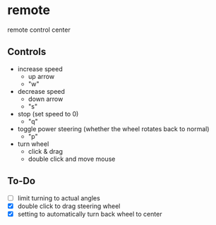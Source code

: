 # remote
remote control center

## Controls
- increase speed
  - up arrow
  - "w"
- decrease speed
  - down arrow
  - "s"
- stop (set speed to 0)
  - "q"
- toggle power steering (whether the wheel rotates back to normal)
  - "p"
- turn wheel
  - click & drag
  - double click and move mouse

## To-Do
- [ ] limit turning to actual angles
- [x] double click to drag steering wheel
- [x] setting to automatically turn back wheel to center